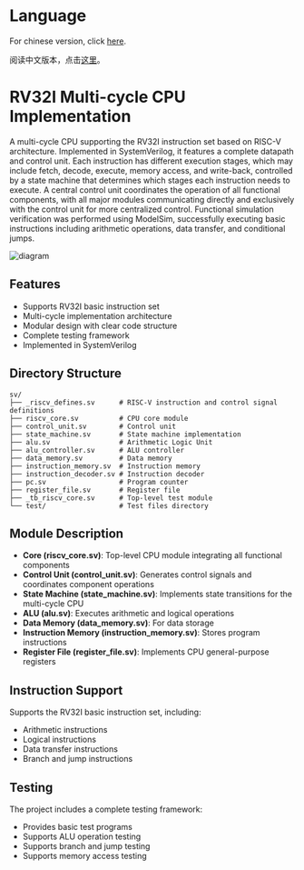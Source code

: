 # Language

For chinese version, click [here](https://github.com/XLxiaoliaoGmail/rv32i-cpu/blob/mul-cycle/readme-cn.md).

阅读中文版本，点击[这里](https://github.com/XLxiaoliaoGmail/rv32i-cpu/blob/mul-cycle/readme-cn.md)。

# RV32I Multi-cycle CPU Implementation

A multi-cycle CPU supporting the RV32I instruction set based on RISC-V architecture. Implemented in SystemVerilog, it features a complete datapath and control unit. Each instruction has different execution stages, which may include fetch, decode, execute, memory access, and write-back, controlled by a state machine that determines which stages each instruction needs to execute. A central control unit coordinates the operation of all functional components, with all major modules communicating directly and exclusively with the control unit for more centralized control. Functional simulation verification was performed using ModelSim, successfully executing basic instructions including arithmetic operations, data transfer, and conditional jumps.

![diagram](https://github.com/user-attachments/assets/ee11d5d4-11f7-4229-b856-445513f70fb4)


## Features

- Supports RV32I basic instruction set
- Multi-cycle implementation architecture
- Modular design with clear code structure
- Complete testing framework
- Implemented in SystemVerilog

## Directory Structure

```
sv/
├── _riscv_defines.sv      # RISC-V instruction and control signal definitions
├── riscv_core.sv          # CPU core module
├── control_unit.sv        # Control unit
├── state_machine.sv       # State machine implementation
├── alu.sv                 # Arithmetic Logic Unit
├── alu_controller.sv      # ALU controller
├── data_memory.sv         # Data memory
├── instruction_memory.sv  # Instruction memory
├── instruction_decoder.sv # Instruction decoder
├── pc.sv                  # Program counter
├── register_file.sv       # Register file
├── _tb_riscv_core.sv      # Top-level test module
└── test/                  # Test files directory
```

## Module Description

- **Core (riscv_core.sv)**: Top-level CPU module integrating all functional components
- **Control Unit (control_unit.sv)**: Generates control signals and coordinates component operations
- **State Machine (state_machine.sv)**: Implements state transitions for the multi-cycle CPU
- **ALU (alu.sv)**: Executes arithmetic and logical operations
- **Data Memory (data_memory.sv)**: For data storage
- **Instruction Memory (instruction_memory.sv)**: Stores program instructions
- **Register File (register_file.sv)**: Implements CPU general-purpose registers

## Instruction Support

Supports the RV32I basic instruction set, including:
- Arithmetic instructions
- Logical instructions
- Data transfer instructions
- Branch and jump instructions

## Testing

The project includes a complete testing framework:
- Provides basic test programs
- Supports ALU operation testing
- Supports branch and jump testing
- Supports memory access testing
